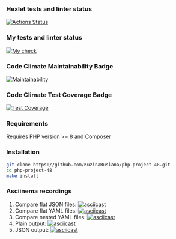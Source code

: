 ### Hexlet tests and linter status
[![Actions Status](https://github.com/KuzinaRuslana/php-project-48/actions/workflows/hexlet-check.yml/badge.svg)](https://github.com/KuzinaRuslana/php-project-48/actions)

### My tests and linter status
[![My check](https://github.com/KuzinaRuslana/php-project-48/actions/workflows/custom-check.yml/badge.svg)](https://github.com/KuzinaRuslana/php-project-48/actions/workflows/custom-check.yml)

### Code Climate Maintainability Badge
[![Maintainability](https://api.codeclimate.com/v1/badges/8f4886cd12677dda2f40/maintainability)](https://codeclimate.com/github/KuzinaRuslana/php-project-48/maintainability)

### Code Climate Test Coverage Badge
[![Test Coverage](https://api.codeclimate.com/v1/badges/8f4886cd12677dda2f40/test_coverage)](https://codeclimate.com/github/KuzinaRuslana/php-project-48/test_coverage)

### Requirements
Requires PHP version >= 8 and Composer

### Installation
```bash
git clone https://github.com/KuzinaRuslana/php-project-48.git
cd php-project-48
make install
```

### Asciinema recordings
1. Compare flat JSON files:
[![asciicast](https://asciinema.org/a/WbSsEa9ytgE6J2JpHtqfH4KEC.svg)](https://asciinema.org/a/WbSsEa9ytgE6J2JpHtqfH4KEC)
2. Compare flat YAML files:
[![asciicast](https://asciinema.org/a/tUiqZY3OSd9YVT8uoBw5sf1Xy.svg)](https://asciinema.org/a/tUiqZY3OSd9YVT8uoBw5sf1Xy)
3. Compare nested YAML files:
[![asciicast](https://asciinema.org/a/kvYENsNKp9xfjdbYze0uT3m6w.svg)](https://asciinema.org/a/kvYENsNKp9xfjdbYze0uT3m6w)
4. Plain output:
[![asciicast](https://asciinema.org/a/KhpGBwuB4FvZk7mhdv9wpvbhn.svg)](https://asciinema.org/a/KhpGBwuB4FvZk7mhdv9wpvbhn)
5. JSON output:
[![asciicast](https://asciinema.org/a/sbTjrwIkYXKyadr5qoEpe4PRu.svg)](https://asciinema.org/a/sbTjrwIkYXKyadr5qoEpe4PRu)
